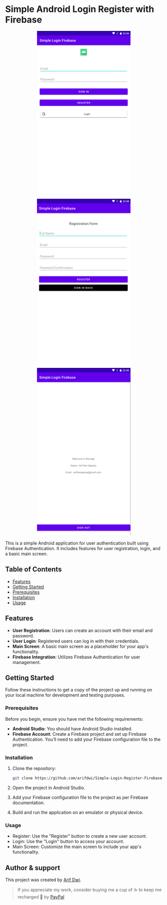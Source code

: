 # Simple Android Login Register with Firebase

<p align="center">
  <img src="ASSETS/login.png" width="300" />
  <img src="ASSETS/registration.png" width="300" />
  <img src="ASSETS/main.png" width="300" />
</p>

This is a simple Android application for user authentication built using Firebase Authentication. It includes features for user registration, login, and a basic main screen.

## Table of Contents

- [Features](#features)
- [Getting Started](#getting-started)
- [Prerequisites](#prerequisites)
- [Installation](#installation)
- [Usage](#usage)

## Features

- **User Registration**: Users can create an account with their email and password.
- **User Login**: Registered users can log in with their credentials.
- **Main Screen**: A basic main screen as a placeholder for your app's functionality.
- **Firebase Integration**: Utilizes Firebase Authentication for user management.

## Getting Started

Follow these instructions to get a copy of the project up and running on your local machine for development and testing purposes.

### Prerequisites

Before you begin, ensure you have met the following requirements:

- **Android Studio**: You should have Android Studio installed.
- **Firebase Account**: Create a Firebase project and set up Firebase Authentication. You'll need to add your Firebase configuration file to the project.

### Installation

1. Clone the repository:

   ```bash
   git clone https://github.com/arifdwi/Simple-Login-Register-Firebase.git
2. Open the project in Android Studio.
3. Add your Firebase configuration file to the project as per Firebase documentation.
4. Build and run the application on an emulator or physical device.

### Usage
- Register: Use the "Register" button to create a new user account.
- Login: Use the "Login" button to access your account.
- Main Screen: Customize the main screen to include your app's functionality.

## Author & support
This project was created by [Arif Dwi](https://arifdwi.github.io/).

> If you appreciate my work, consider buying me a cup of :coffee: to keep me recharged :metal: by [PayPal](https://www.paypal.me/arifdwi)
